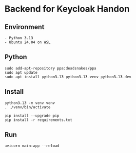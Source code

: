# Backend for Keycloak Handon

## Environment

```shell
- Python 3.13
- Ubuntu 24.04 on WSL
```

## Python

```shell
sudo add-apt-repository ppa:deadsnakes/ppa
sudo apt update
sudo apt install python3.13 python3.13-venv python3.13-dev
```

## Install

```shell
python3.13 -m venv venv
. ./venv/bin/activate

pip install --upgrade pip
pip install -r requirements.txt
```

## Run

```
uvicorn main:app --reload
```